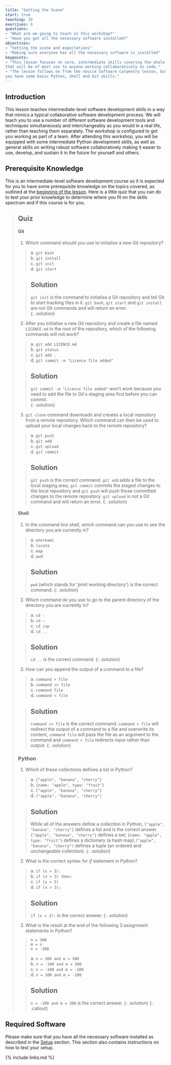 ```yaml
---
title: "Setting the Scene"
start: true
teaching: 30
exercises: 0
questions:
- "What are we going to teach in this workshop?"
- "Have you got all the necessary software installed?"
objectives:
- "Setting the scene and expectations"
- "Making sure everyone has all the necessary software is installed"
keypoints:
- "This lesson focuses on core, intermediate skills covering the whole software development life-cycle 
that will be of most use to anyone working collaboratively on code."
- "The lesson follows on from the novice Software Carpentry lesson, but it not a prerequisite for attending as long as
you have some basic Python, shell and Git skills."
---
```


## Introduction
This lesson teaches intermediate-level software development skills in a way that mimics a typical collaborative 
software development process. We will teach you to use a number of different software development tools and techniques 
simultaneously and interchangeably as you would in a real life, rather than teaching them separately. 
The workshop is configured to get you working as part 
of a team. After attending this workshop, you will be 
equipped with some intermediate Python development 
skills, as well as general skills on writing robust software collaboratively making it easier to use, develop, 
and sustain it in the future for yourself and others.
           
## Prerequisite Knowledge
This is an intermediate-level software development course so it is expected for you to have some prerequisite knowledge
on the topics covered, as outlined at the [beginning of the lesson](/index.html#prerequisites).
Here is a little quiz that you can do to test your prior knowledge to determine 
where you fit on the skills spectrum and if this course is for you.  
> ## Quiz 
> #### Git       
> 1. Which command should you use to initialise a new Git repository?
>> a. `git bash`  
>> b. `git install`  
>> c. `git init`  
>> d. `git start`    
>
> > ## Solution 
> > `git init` is the command to initialise a Git repository and tell Git to start tracking files in it.
> > `git bash`, `git start` and `git install` are not Git commands and will return an error.   
> {: .solution}   
> 2. After you initialise a new Git repository and create a file named `LICENCE.md` in the root of the repository, 
> which of the following commands will not work? 
>> a. `git add LICENCE.md`  
>> b. `git status`  
>> c. `git add .`  
>> d. `git commit -m "Licence file added"`       
>
>> ## Solution 
>> `git commit -m "Licence file added"` won't work because you need to add the file to Git's staging area first before you can commit.       
> {: .solution}
> 3. `git clone` command downloads and creates a local repository from a remote repository. 
> Which command can then be used to upload your local changes back to the remote repository? 
>> a. `git push`  
>> b. `git add`  
>> c. `git upload`  
>> d. `git commit`  
>
> > ## Solution 
> > `git push` is the correct command. `git add` adds a file to the local staging area, `git commit` commits the 
> > staged changes to the local repository and `git push` will push those committed changes to the remote repository. 
> > `git upload` is not a Git command and will return an error. 
> {: .solution}  
> #### Shell  
>
> 1. In the command line shell, which command can you use to see the directory you are currently in?  
>> a. `whereami`  
>> b. `locate`  
>> c. `map`  
>> d. `pwd`  
>
> > ## Solution 
 > > `pwd` (which stands for 'print working directory') is the correct command. 
 > {: .solution} 
> 2. Which command do you use to go to the parent directory of the directory you are currently in?  
>> a. `cd -`  
>> b. `cd ~`  
>> c. `cd /up`  
>> d. `cd ..`  
>
> > ## Solution 
 > > `cd ..` is the correct command. 
 > {: .solution} 
> 3. How can you append the output of a command to a file?  
>> a. `command > file`  
>> b. `command >> file`  
>> c. `command file`  
>> d. `command < file` 
>
> > ## Solution 
 > > `command >> file` is the correct command. `command > file` will redirect the output of a command to a file and 
>overwrite its content, `command file` will pass the file as an argument to the command and `command < file` redirects
> input rather than output.
 > {: .solution}  
> ### Python
>
> 1. Which of these collections defines a list in Python?
>> a. `{"apple", "banana", "cherry"}`  
>> b. `{name: "apple", type: "fruit"}`  
>> c. `["apple", "banana", "cherry"]`  
>> d. `("apple", "banana", "cherry")`   
>
> > ## Solution 
 > > While all of the answers define a collection in Python, `["apple", "banana", "cherry"]` defines a list and 
> is the correct answer. `{"apple", "banana", "cherry"}` defines a set; `{name: "apple", type: "fruit"}` defines a dictionary 
> (a hash map),`("apple", "banana", "cherry")` defines a tuple (an ordered and unchangeable collection). 
 > {: .solution} 
> 2. What is the correct syntax for *if* statement in Python?
  >> a. `if (x > 3):`  
  >> b. `if (x > 3) then:`  
  >> c. `if (x > 3)`  
  >> d. `if (x > 3);`  
 >
 > > ## Solution 
  > > `if (x > 3):` is the correct answer. 
  > {: .solution} 
> 3. What is the result at the end of the following 3 assignment statements in Python?   
>> `n = 300`  
>>    `m = n`  
>>   `n = -100 `  
>>   
>> a. `n = 300 and m = 300`  
>> b. `n = -100 and m = 300`   
>> c. `n = -100 and m = -100`   
>> d. `n = 300 and m = -100`   
>
> > ## Solution 
 > > `n = -100 and m = 300` is the correct answer. 
 > {: .solution} 
{: .callout} 

## Required Software
Please make sure that you have all the necessary software installed as described in the [Setup](/setup.html) section. 
This section also contains instructions on how to test your setup. 

{% include links.md %}

